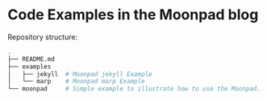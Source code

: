 # Code Examples in the Moonpad blog

Repository structure:

```bash
.
├── README.md
├── examples
│   ├── jekyll  # Moonpad jekyll Example
│   └── marp    # Moonpad marp Example
└── moonpad     # Simple example to illustrate how to use the Moonpad.
```
